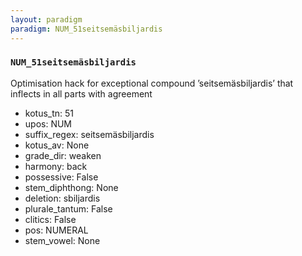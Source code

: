 ```yaml
---
layout: paradigm
paradigm: NUM_51seitsemäsbiljardis
---
```

### ` NUM_51seitsemäsbiljardis `

Optimisation hack for exceptional compound ’seitsemäsbiljardis’ that inflects in all parts with agreement
* kotus_tn: 51
* upos: NUM
* suffix_regex: seitsemäsbiljardis
* kotus_av: None
* grade_dir: weaken
* harmony: back
* possessive: False
* stem_diphthong: None
* deletion: sbiljardis
* plurale_tantum: False
* clitics: False
* pos: NUMERAL
* stem_vowel: None
